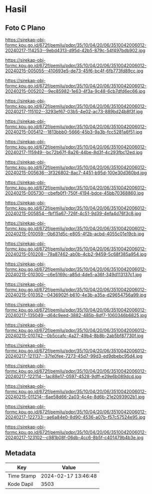 # Hasil

## Foto C Plano

https://sirekap-obj-formc.kpu.go.id/672f/pemilu/pdpr/35/10/04/20/06/3510042006012-20240217-114253--9ebd4313-d95d-42b5-879c-54f497bdb902.jpg

https://sirekap-obj-formc.kpu.go.id/672f/pemilu/pdpr/35/10/04/20/06/3510042006012-20240215-005055--410693e5-de73-45f6-bc4f-6fb773fd89cc.jpg

https://sirekap-obj-formc.kpu.go.id/672f/pemilu/pdpr/35/10/04/20/06/3510042006012-20240215-005202--9ec85982-1e63-4f3a-9c48-6cb7dfd6ec66.jpg

https://sirekap-obj-formc.kpu.go.id/672f/pemilu/pdpr/35/10/04/20/06/3510042006012-20240217-115102--3293ef67-03b5-4e02-ac73-889bd24b8f3f.jpg

https://sirekap-obj-formc.kpu.go.id/672f/pemilu/pdpr/35/10/04/20/06/3510042006012-20240215-005412--1813bbb0-5666-45b3-9a3b-fcc5281a6f51.jpg

https://sirekap-obj-formc.kpu.go.id/672f/pemilu/pdpr/35/10/04/20/06/3510042006012-20240217-115949--bc72b67f-8a26-44be-8d3f-4c293fbc12ed.jpg

https://sirekap-obj-formc.kpu.go.id/672f/pemilu/pdpr/35/10/04/20/06/3510042006012-20240215-005636--3f326802-8ac7-4451-b95d-100e30d360bd.jpg

https://sirekap-obj-formc.kpu.go.id/672f/pemilu/pdpr/35/10/04/20/06/3510042006012-20240215-005730--cbefb0f1-750f-4194-bdce-45bb70368860.jpg

https://sirekap-obj-formc.kpu.go.id/672f/pemilu/pdpr/35/10/04/20/06/3510042006012-20240215-005854--fbf15a67-726f-4c51-9d39-4efa4d76f3c8.jpg

https://sirekap-obj-formc.kpu.go.id/672f/pemilu/pdpr/35/10/04/20/06/3510042006012-20240215-010059--0b631d5c-e805-4f2b-acbd-4055c01e19cb.jpg

https://sirekap-obj-formc.kpu.go.id/672f/pemilu/pdpr/35/10/04/20/06/3510042006012-20240215-010208--79a87462-ab0b-4cb2-9459-5c68f385a954.jpg

https://sirekap-obj-formc.kpu.go.id/672f/pemilu/pdpr/35/10/04/20/06/3510042006012-20240215-010300--c6e5169c-a85d-4de5-a36f-349d113137c1.jpg

https://sirekap-obj-formc.kpu.go.id/672f/pemilu/pdpr/35/10/04/20/06/3510042006012-20240215-010352--0436902f-b610-4e3b-a35a-d29654756a99.jpg

https://sirekap-obj-formc.kpu.go.id/672f/pemilu/pdpr/35/10/04/20/06/3510042006012-20240217-135049--d64c9eed-3882-485b-8df7-1060346b6825.jpg

https://sirekap-obj-formc.kpu.go.id/672f/pemilu/pdpr/35/10/04/20/06/3510042006012-20240215-010742--0b5ccafc-4a27-49b4-8b8b-2ab5bf87730f.jpg

https://sirekap-obj-formc.kpu.go.id/672f/pemilu/pdpr/35/10/04/20/06/3510042006012-20240217-121137--37fe0fee-7273-45d7-99d3-ed9dbebc95d4.jpg

https://sirekap-obj-formc.kpu.go.id/672f/pemilu/pdpr/35/10/04/20/06/3510042006012-20240217-122114--1ac88e17-0597-4528-9dff-e29e6b089dcd.jpg

https://sirekap-obj-formc.kpu.go.id/672f/pemilu/pdpr/35/10/04/20/06/3510042006012-20240215-011214--6ae58d66-2a03-4c4e-8d6b-21e2093902b1.jpg

https://sirekap-obj-formc.kpu.go.id/672f/pemilu/pdpr/35/10/04/20/06/3510042006012-20240217-122733--ae6a84e0-8d90-4536-a07b-f57c57524e95.jpg

https://sirekap-obj-formc.kpu.go.id/672f/pemilu/pdpr/35/10/04/20/06/3510042006012-20240217-123102--c981b08f-06db-4cc6-8b5f-c401479b4b3e.jpg


## Metadata

| Key        | Value               |
| ---------- | ------------------- |
| Time Stamp | 2024-02-17 13:46:48 |
| Kode Dapil | 3503                |



